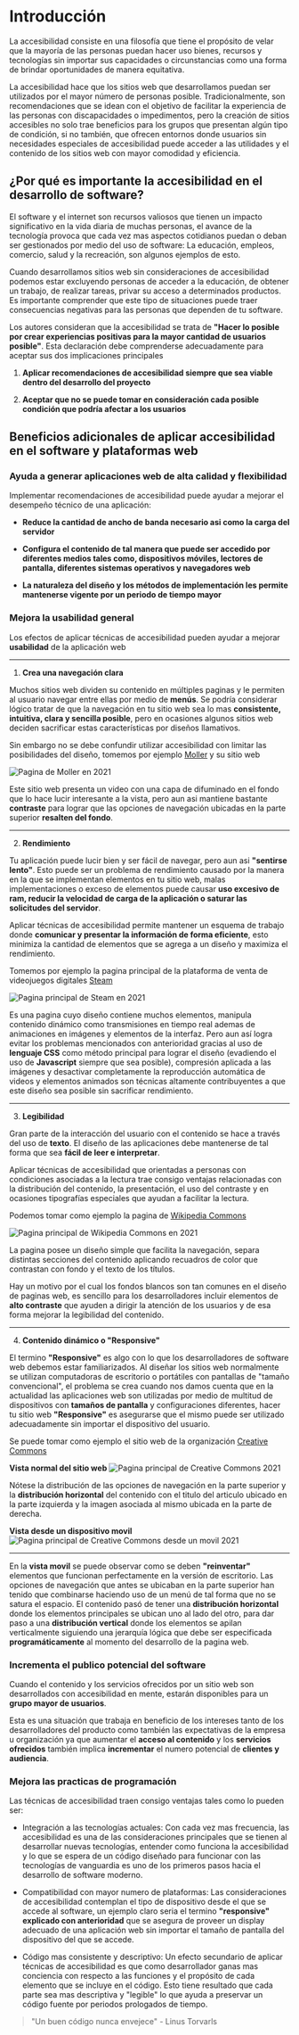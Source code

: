 # Introducción
La accesibilidad consiste en una filosofía que tiene el propósito de velar que la mayoría de las personas puedan hacer uso bienes, recursos y tecnologías sin importar sus capacidades o circunstancias como una forma de brindar oportunidades de manera equitativa. 

La accesibilidad hace que los sitios web que desarrollamos puedan ser utilizados por el mayor número de personas posible. Tradicionalmente, son recomendaciones que se idean con el objetivo de facilitar la experiencia de las personas con discapacidades o impedimentos, pero la creación de sitios accesibles no solo trae beneficios para los grupos que presentan algún tipo de condición, si no también, que ofrecen entornos donde usuarios sin necesidades especiales de accesibilidad puede acceder a las utilidades y el contenido de los sitios web con mayor comodidad y eficiencia.

## ¿Por qué es importante la accesibilidad en el desarrollo de software? 
El software y el internet son recursos valiosos que tienen un impacto significativo en la vida diaria de muchas personas, el avance de la tecnología provoca que cada vez mas aspectos cotidianos puedan o deban ser gestionados por medio del uso de software: La educación, empleos, comercio, salud y la recreación, son algunos ejemplos de esto.

Cuando desarrollamos sitios web sin consideraciones de accesibilidad podemos estar excluyendo personas de acceder a la educación, de obtener un trabajo, de realizar tareas, privar su acceso a determinados productos. Es importante comprender que este tipo de situaciones puede traer consecuencias negativas para las personas que dependen de tu software.

Los autores consideran que la accesibilidad se trata de **"Hacer lo posible por crear experiencias positivas para la mayor cantidad de usuarios posible"**. Esta declaración debe comprenderse adecuadamente para aceptar sus dos implicaciones principales

1. **Aplicar recomendaciones de accesibilidad siempre que sea viable dentro del desarrollo del proyecto**

2. **Aceptar que no se puede tomar en consideración cada posible condición que podría afectar a los usuarios**


## Beneficios adicionales de aplicar accesibilidad en el software y plataformas web

### Ayuda a generar aplicaciones web de alta calidad y flexibilidad 

Implementar recomendaciones de accesibilidad puede ayudar a mejorar el desempeño técnico de una aplicación:

* **Reduce la cantidad de ancho de banda necesario asi como la carga del servidor**

* **Configura el contenido de tal manera que puede ser accedido por diferentes medios tales como, dispositivos móviles, lectores de pantalla, diferentes sistemas operativos y navegadores web**

* **La naturaleza del diseño y los métodos de implementación les permite mantenerse vigente por un periodo de tiempo mayor**


### Mejora la usabilidad general

Los efectos de aplicar técnicas de accesibilidad pueden ayudar a mejorar **usabilidad** de la aplicación web
***
1. **Crea una navegación clara**

Muchos sitios web dividen su contenido en múltiples paginas y le permiten al usuario navegar entre ellas por medio de **menús**. Se podría considerar lógico tratar de que la navegación en tu sitio web sea lo mas **consistente, intuitiva, clara y sencilla posible**, pero en ocasiones algunos sitios web deciden sacrificar estas características por diseños llamativos.

Sin embargo no se debe confundir utilizar accesibilidad con limitar las posibilidades del diseño, tomemos por ejemplo [Moller](https://moller.no/en/) y su sitio web

![Pagina de Moller en 2021](/usabilidad_1.png "Imagen de la pagina de moller, ejemplo de uso de contraste para mantener la navegación clara")

Este sitio web presenta un video con una capa de difuminado en el fondo que lo hace lucir interesante a la vista, pero aun asi mantiene bastante **contraste** para lograr que las opciones de navegación ubicadas en la parte superior **resalten del fondo**. 
***
2. **Rendimiento**

Tu aplicación puede lucir bien y ser fácil de navegar, pero aun asi **"sentirse lento"**. Esto puede ser un problema de rendimiento causado por la manera en la que se implementan elementos en tu sitio web, malas implementaciones o exceso de elementos puede causar **uso excesivo de ram, reducir la velocidad de carga de la aplicación o saturar las solicitudes del servidor**.

Aplicar técnicas de accesibilidad permite mantener un esquema de trabajo donde **comunicar y presentar la información de forma eficiente**, esto minimiza la cantidad de elementos que se agrega a un diseño y maximiza el rendimiento.

Tomemos por ejemplo la pagina principal de la plataforma de venta de videojuegos digitales [Steam](https://store.steampowered.com/)

![Pagina principal de Steam en 2021](/usabilidad_2.png)

Es una pagina cuyo diseño contiene muchos elementos, manipula contenido dinámico como transmisiones en tiempo real ademas de animaciones en imágenes y elementos de la interfaz. Pero aun así logra evitar los problemas mencionados con anterioridad gracias al uso de **lenguaje CSS** como método principal para lograr el diseño (evadiendo el uso de **Javascript** siempre que sea posible), compresión aplicada a las imágenes y desactivar completamente la reproducción automática de videos y elementos animados son técnicas altamente contribuyentes a que este diseño sea posible sin sacrificar rendimiento.
***
3. **Legibilidad**

Gran parte de la interacción del usuario con el contenido se hace a través del uso de **texto**. El diseño de las aplicaciones debe mantenerse de tal forma que sea **fácil de leer e interpretar**.

Aplicar técnicas de accesibilidad que orientadas a personas con condiciones asociadas a la lectura trae consigo ventajas relacionadas con la distribución del contenido, la presentación, el uso del contraste y en ocasiones tipografías especiales que ayudan a facilitar la lectura.

Podemos tomar como ejemplo la pagina de [Wikipedia Commons](https://commons.wikimedia.org/wiki/Main_Page)

![Pagina principal de Wikipedia Commons en 2021](/usabilidad_3.png)

La pagina posee un diseño simple que facilita la navegación, separa distintas secciones del contenido aplicando recuadros de color que contrastan con fondo y el texto de los títulos.

Hay un motivo por el cual los fondos blancos son tan comunes en el diseño de paginas web, es sencillo para los desarrolladores incluir elementos de **alto contraste** que ayuden a dirigir la atención de los usuarios y de esa forma mejorar la legibilidad del contenido.

***
4. **Contenido dinámico o "Responsive"**

El termino **"Responsive"** es algo con lo que los desarrolladores de software web debemos estar familiarizados. Al diseñar los sitios web normalmente se utilizan computadoras de escritorio o portátiles con pantallas de "tamaño convencional", el problema se crea cuando nos damos cuenta que en la actualidad las aplicaciones web son utilizadas por medio de multitud de dispositivos con **tamaños de pantalla** y configuraciones diferentes, hacer tu sitio web **"Responsive"** es asegurarse que el mismo puede ser utilizado adecuadamente sin importar el dispositivo del usuario.

Se puede tomar como ejemplo el sitio web de la organización [Creative Commons](https://creativecommons.org/)

**Vista normal del sitio web**
![Pagina principal de Creative Commons 2021](/usabilidad_4.png "Pagina Creative Commons, Vista Normal")

Nótese la distribución de las opciones de navegación en la parte superior y la **distribución horizontal** del contenido con el titulo del articulo ubicado en la parte izquierda y la imagen asociada al mismo ubicada en la parte de derecha.

**Vista desde un dispositivo movil**
![Pagina principal de Creative Commons desde un movil 2021](/usabilidad_5.png "Pagina Creative Commons, Vista Movil")

***
En la **vista movil** se puede observar como se deben **"reinventar"** elementos que funcionan perfectamente en la versión de escritorio. Las opciones de navegación que antes se ubicaban en la parte superior han tenido que combinarse haciendo uso de un menú de tal forma que no se satura el espacio. El contenido pasó de tener una **distribución horizontal** donde los elementos principales se ubican uno al lado del otro, para dar paso a una **distribución vertical** donde los elementos se apilan verticalmente siguiendo una jerarquía lógica que debe ser especificada **programáticamente** al momento del desarrollo de la pagina web.

### Incrementa el publico potencial del software

Cuando el contenido y los servicios ofrecidos por un sitio web son desarrollados con accesibilidad en mente, estarán disponibles para un **grupo mayor de usuarios**. 

Esta es una situación que trabaja en beneficio de los intereses tanto de los desarrolladores del producto como también las expectativas de la empresa u organización ya que aumentar el **acceso al contenido** y los **servicios ofrecidos** también implica **incrementar** el numero potencial de **clientes y audiencia**.

### Mejora las practicas de programación

Las técnicas de accesibilidad traen consigo ventajas tales como lo pueden ser: 

* Integración a las tecnologías actuales: Con cada vez mas frecuencia, las accesibilidad es una de las consideraciones principales que se tienen al desarrollar nuevas tecnologías, entender como funciona la accesibilidad y lo que se espera de un código diseñado para funcionar con las tecnologías de vanguardia es uno de los primeros pasos hacia el desarrollo de software moderno.

* Compatibilidad con mayor numero de plataformas: Las consideraciones de accesibilidad contemplan el tipo de dispositivo desde el que se accede al software, un ejemplo claro seria el termino **"responsive" explicado con anterioridad** que se asegura de proveer un display adecuado de una aplicación web  sin importar el tamaño de pantalla del dispositivo del que se accede.

* Código mas consistente y descriptivo: Un efecto secundario de aplicar técnicas de accesibilidad es que como desarrollador ganas mas conciencia con respecto a las funciones y el propósito de cada elemento que se incluye en el código. Esto tiene resultado que cada parte sea mas descriptiva y "legible" lo que ayuda a preservar un código fuente por periodos prologados de tiempo. 

>"Un buen código nunca envejece" - Linus Torvarls